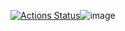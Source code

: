 [![Actions Status](https://github.com/Dddarknight/hexlet-pytest/workflows/python-package.yml/badge.svg)](https://github.com/Dddarknight/hexlet-pytest/actions)![image](https://user-images.githubusercontent.com/101993082/168421933-8c7a2463-e5e5-418e-af39-ec6353829cb1.png)
